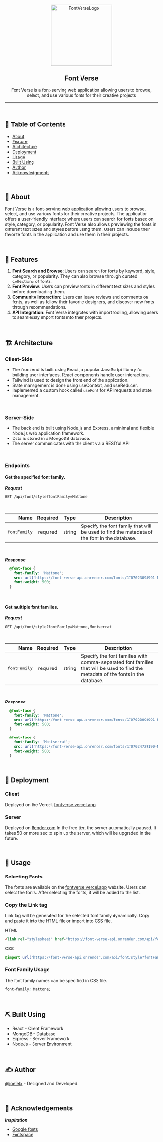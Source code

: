 <p align="center">
  <a href="https://fontverse.vercel.app/" rel="noopener">
    <img width="200" alt="FontVerseLogo" src="https://github.com/joefelx/FontVerse/assets/73597256/de282652-27f2-44ff-a4fd-fa7ac76a0e45">
  </a>
</p>

<h2 align="center">Font Verse</h2>

<p align="center"> Font Verse is a font-serving web application allowing users to browse, select, and use various fonts for their creative projects</p>

<hr> 
<br>

## 📝 Table of Contents
- [About](#about)
- [Feature](#feature)
- [Architecture](#architecture)
- [Deployment](#deployment)
- [Usage](#usage)
- [Built Using](#built_using)
- [Author](#author)
- [Acknowledgments](#acknowledgement)

<br>

## 🧐 About <a id="about"></a>
Font Verse is a font-serving web application allowing users to browse, select, and use various fonts for their creative projects. The application offers a user-friendly interface where users can search for fonts based on style, category, or popularity. Font Verse also allows previewing the fonts in different text sizes and styles before using them. Users can include their favorite fonts in the application and use them in their projects.

<br>

## 🏁 Features <a id="feature"></a>
1. **Font Search and Browse**: Users can search for fonts by keyword, style, category, or popularity. They can also browse through curated collections of fonts.
2. **Font Preview**: Users can preview fonts in different text sizes and styles before downloading them.
3. **Community Interaction**: Users can leave reviews and comments on fonts, as well as follow their favorite designers, and discover new fonts through recommendations.
4. **API Integration**: Font Verse integrates with import tooling, allowing users to seamlessly import fonts into their projects.

<br>

## 🏗️ Architecture <a id="architecture"></a>
  ### Client-Side
  - The front end is built using React, a popular JavaScript library for building user interfaces. React components handle user interactions.
  - Tailwind is used to design the front end of the application.
  - State management is done using useContext, and useReducer.
  - Implemented a custom hook called `useFont` for API requests and state management.

  <br>

  ### Server-Side
  - The back end is built using Node.js and Express, a minimal and flexible Node.js web application framework.
  - Data is stored in a MongoDB database.
  - The server communicates with the client via a RESTful API.
    
  <br>
  
  ### Endpoints
  #### Get the specified font family.

  ***Request***
  ```
  GET /api/font/style?fontFamily=Mattone
  ```
  <br>
    
  |      Name      | Required |  Type   | Description                                                                                           |
  | --------------:|:--------:|:-------:| ----------------------------------------------------------------------------------------------------- |
  |  `fontFamily`  | required | string  | Specify the font family that will be used to find the metadata of the font in the database.           |

  <br>
  
  ***Response***
  ```css
    @font-face {
      font-family: 'Mattone';
      src: url('https://font-verse-api.onrender.com/fonts/1707023098991-Mattone-150.woff2') format('woff2');
      font-weight: 500;
    }
  ```
  <br>
    
  #### Get multiple font families.

  ***Request***
  ```
  GET /api/font/style?fontFamily=Mattone,Montserrat
  ```
  <br>  
  
  |      Name      | Required |  Type   | Description                                                                                            |
  | --------------:|:--------:|:-------:| -------------------------------------------------------------------------------------------------------|
  |  `fontFamily`  | required | string  | Specify the font families with comma-separated font families that will be used to find the metadata of the fonts in the database. |

  <br>
  
  ***Response***
  ```css
    @font-face {
      font-family: 'Mattone';
      src: url('https://font-verse-api.onrender.com/fonts/1707023098991-Mattone-150.woff2') format('woff2');
      font-weight: 500;
    }
  
    @font-face {
      font-family: 'Montserrat';
      src: url('https://font-verse-api.onrender.com/fonts/1707024729190-Montserrat-Medium.woff2') format('woff2');
      font-weight: 500;
    }
  ```
<br>

## 🚀 Deployment <a id="deployment"></a>
### Client
Deployed on the Vercel.
[fontverse.vercel.app](http://fontverse.vercel.app)

### Server
Deployed on [Render.com](render.com) 
In the free tier, the server automatically paused. It takes 50 or more sec to spin up the server, which will be upgraded in the future.

<br>

## 🎈 Usage <a id="usage"></a>
### Selecting Fonts
  The fonts are available on the [fontverse.vercel.app](http://fontverse.vercel.app) website. Users can select the fonts. After selecting the fonts, it will be added to the list.

### Copy the Link tag
  Link tag will be generated for the selected font family dynamically. Copy and paste it into the HTML file or import into CSS file.

  HTML
  ```html
  <link rel="stylesheet" href="https://font-verse-api.onrender.com/api/font/style?fontFamily=Mattone"/>
  ```
  CSS
  ```css
  @import url("https://font-verse-api.onrender.com/api/font/style?fontFamily=Mattone");
  ```

### Font Family Usage
  The font family names can be specified in CSS file.
  ```css
  font-family: Mattone; 
  ```

<br>

## ⛏️ Built Using <a id="built_using"></a>
- React - Client Framework
- MongoDB - Database
- Express - Server Framework
- NodeJs - Server Environment

<br>

## ✍️ Author <a id="author"></a>
[@joefelx](https://github.com/joefelx) - Designed and Developed.

<br>

## 🎉 Acknowledgements <a id="acknowledgement"></a>
***Inspiration***
  - [Google fonts](https://fonts.google.com/)
  - [Fontspace](https://www.fontspace.com/)
